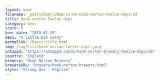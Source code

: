 ```yaml
---
layout: beer
filename: _posts/beer/2016-11-09-hook-norton-twelve-days.md
title: Hook norton Twelve days
category: beer
score: 6
beer-date: "2015-01-29"
desc: "A little bit nutty"
permalink: /beer/:title.html
img: /img/list/hook-norton-twelve-days.jpeg
untappd: "https://untappd.com/b/hook-norton-brewery-twelve-days/66"
country: "England"
brewery: "Hook Norton Brewery"
breweryURL: "brewery/hook-norton-brewery.html"
style: "Strong Ale - English"
---
```

